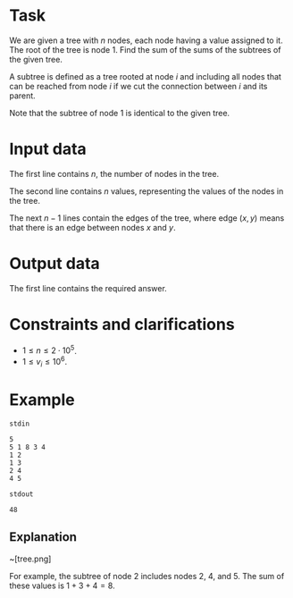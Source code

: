 
# Task

We are given a tree with $n$ nodes, each node having a value assigned to it. The root of the tree is node $1$. Find the sum of the sums of the subtrees of the given tree.

A subtree is defined as a tree rooted at node $i$ and including all nodes that can be reached from node $i$ if we cut the connection between $i$ and its parent.

Note that the subtree of node $1$ is identical to the given tree.

# Input data

The first line contains $n$, the number of nodes in the tree.

The second line contains $n$ values, representing the values of the nodes in the tree.

The next $n - 1$ lines contain the edges of the tree, where edge $(x, y)$ means that there is an edge between nodes $x$ and $y$.

# Output data

The first line contains the required answer.

# Constraints and clarifications

* $1 \leq n \leq 2 \cdot 10^5$.
* $1 \leq v_i \leq 10^6$.

# Example

`stdin`
```
5
5 1 8 3 4
1 2
1 3
2 4
4 5
```

`stdout`
```
48
```

## Explanation

~[tree.png]

For example, the subtree of node $2$ includes nodes $2$, $4$, and $5$. The sum of these values is $1 + 3 + 4 = 8$.
